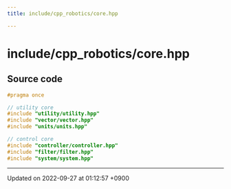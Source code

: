 ```yaml
---
title: include/cpp_robotics/core.hpp

---
```


# include/cpp_robotics/core.hpp






## Source code

```cpp
#pragma once

// utility core
#include "utility/utility.hpp"
#include "vector/vector.hpp"
#include "units/units.hpp"

// control core
#include "controller/controller.hpp"
#include "filter/filter.hpp"
#include "system/system.hpp"
```


-------------------------------

Updated on 2022-09-27 at 01:12:57 +0900
